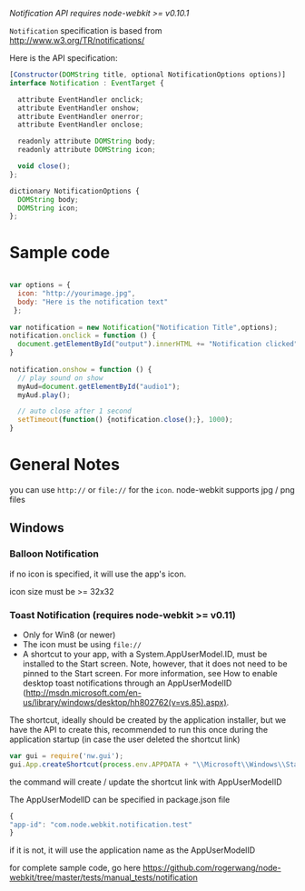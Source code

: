 
_Notification API requires node-webkit >= v0.10.1_

`Notification` specification is based from http://www.w3.org/TR/notifications/

Here is the API specification:
```javascript 
[Constructor(DOMString title, optional NotificationOptions options)]
interface Notification : EventTarget {

  attribute EventHandler onclick;
  attribute EventHandler onshow;
  attribute EventHandler onerror;
  attribute EventHandler onclose;

  readonly attribute DOMString body;
  readonly attribute DOMString icon;

  void close();
};

dictionary NotificationOptions {
  DOMString body;
  DOMString icon;
};
```

# Sample code
```javascript 

var options = {
  icon: "http://yourimage.jpg",
  body: "Here is the notification text"
 };
	
var notification = new Notification("Notification Title",options);
notification.onclick = function () {
  document.getElementById("output").innerHTML += "Notification clicked";
}
	
notification.onshow = function () {
  // play sound on show
  myAud=document.getElementById("audio1");
  myAud.play();

  // auto close after 1 second
  setTimeout(function() {notification.close();}, 1000);
}
```
# General Notes
you can use `http://` or `file://` for the `icon`. node-webkit supports jpg / png files
## Windows
### Balloon Notification
if no icon is specified, it will use the app's icon.

icon size must be >= 32x32

### Toast Notification (requires node-webkit >= v0.11)
* Only for Win8 (or newer)
* The icon must be using `file://`
* A shortcut to your app, with a System.AppUserModel.ID, must be installed to the Start screen. Note, however, that it does not need to be pinned to the Start screen. For more information, see How to enable desktop toast notifications through an AppUserModelID (http://msdn.microsoft.com/en-us/library/windows/desktop/hh802762(v=vs.85).aspx).

The shortcut, ideally should be created by the application installer, but we have the API to create this, recommended to run this once during the application startup (in case the user deleted the shortcut link)

```javascript 
var gui = require('nw.gui');
gui.App.createShortcut(process.env.APPDATA + "\\Microsoft\\Windows\\Start Menu\\Programs\\node-webkit.lnk");
```
the command will create / update the shortcut link with AppUserModelID

The AppUserModelID can be specified in package.json file
```javascript
{
"app-id": "com.node.webkit.notification.test"
}
```
if it is not, it will use the application name as the AppUserModelID

for complete sample code, go here https://github.com/rogerwang/node-webkit/tree/master/tests/manual_tests/notification


